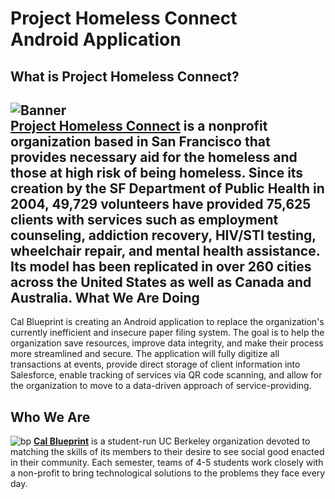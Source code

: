 Project Homeless Connect <br> Android Application
====

What is Project Homeless Connect?
----
![Banner](https://projecthomelessconnect.secure.force.com/servlet/servlet.ImageServer?oid=00DA0000000BrJLMA0&id=015A0000001b2QaIAI "PHC Banner") <br>
**[Project Homeless Connect](http://www.projecthomelessconnect.com/)** is a nonprofit organization based in San Francisco that provides necessary aid for the homeless and those at high risk of being homeless.  Since its creation by the SF Department of Public Health in 2004, 49,729 volunteers have provided 75,625 clients with services such as employment counseling, addiction recovery, HIV/STI testing, wheelchair repair, and mental health assistance. Its model has been replicated in over 260 cities across the United States as well as Canada and Australia.
What We Are Doing
----
Cal Blueprint is creating an Android application to replace the organization's currently inefficient and insecure paper filing system. The goal is to help the organization save resources, improve data integrity, and make their process more streamlined and secure. The application will fully digitize all transactions at events, provide direct storage of client information into Salesforce, enable tracking of services via QR code scanning, and allow for the organization to move to a data-driven approach of service-providing. 

Who We Are
----
![bp](http://bptech.berkeley.edu/assets/logo-full-large-d6419503b443e360bc6c404a16417583.png "BP Banner")
**[Cal Blueprint](http://www.calblueprint.org/)** is a student-run UC Berkeley organization devoted to matching the skills of its members to their desire to see social good enacted in their community. Each semester, teams of 4-5 students work closely with a non-profit to bring technological solutions to the problems they face every day.
